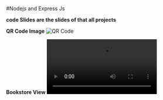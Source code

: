 #Nodejs and Express Js 
 
 **code Slides are the slides of that all projects**
 
 **QR Code Image**
 ![QR Code](Nodejs-basics/QR_CODE/QR-code-image/assets/QR.png)
 
 
 **Bookstore View**
 ![BookStore Short Vedio](Nodejs-basics/bookstore/assets/bookstore.mp4)
  
